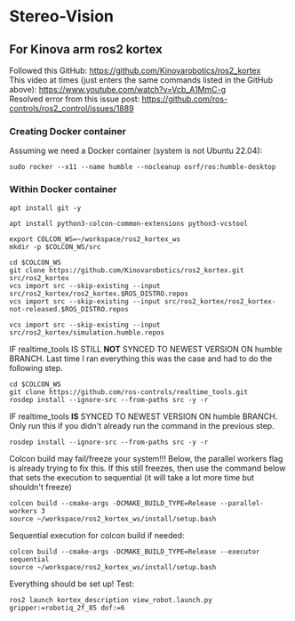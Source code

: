 # Stereo-Vision

## For Kinova arm ros2 kortex
Followed this GitHub: https://github.com/Kinovarobotics/ros2_kortex <br />
This video at times (just enters the same commands listed in the GitHub above): https://www.youtube.com/watch?v=Vcb_A1MmC-g <br />
Resolved error from this issue post: https://github.com/ros-controls/ros2_control/issues/1889 <br />

### Creating Docker container
Assuming we need a Docker container (system is not Ubuntu 22.04):
```
sudo rocker --x11 --name humble --nocleanup osrf/ros:humble-desktop
```
### Within Docker container
```
apt install git -y
```
```
apt install python3-colcon-common-extensions python3-vcstool
```
```
export COLCON_WS=~/workspace/ros2_kortex_ws
mkdir -p $COLCON_WS/src
```
```
cd $COLCON_WS
git clone https://github.com/Kinovarobotics/ros2_kortex.git src/ros2_kortex
vcs import src --skip-existing --input src/ros2_kortex/ros2_kortex.$ROS_DISTRO.repos
vcs import src --skip-existing --input src/ros2_kortex/ros2_kortex-not-released.$ROS_DISTRO.repos
```
```
vcs import src --skip-existing --input src/ros2_kortex/simulation.humble.repos
```
IF realtime_tools IS STILL **NOT** SYNCED TO NEWEST VERSION ON humble BRANCH. Last time I ran everything this was the case and had to do the following step.
```
cd $COLCON_WS
git clone https://github.com/ros-controls/realtime_tools.git
rosdep install --ignore-src --from-paths src -y -r
```
IF realtime_tools **IS** SYNCED TO NEWEST VERSION ON humble BRANCH. Only run this if you didn't already run the command in the previous step.
```
rosdep install --ignore-src --from-paths src -y -r
```
Colcon build may fail/freeze your system!!! Below, the parallel workers flag is already trying to fix this. If this still freezes, then use the command below that sets the execution to sequential (it will take a lot more time but shouldn't freeze)
```
colcon build --cmake-args -DCMAKE_BUILD_TYPE=Release --parallel-workers 3
source ~/workspace/ros2_kortex_ws/install/setup.bash
```
Sequential execution for colcon build if needed:
```
colcon build --cmake-args -DCMAKE_BUILD_TYPE=Release --executor sequential
source ~/workspace/ros2_kortex_ws/install/setup.bash
```
Everything should be set up! Test:
```
ros2 launch kortex_description view_robot.launch.py gripper:=robotiq_2f_85 dof:=6
```
